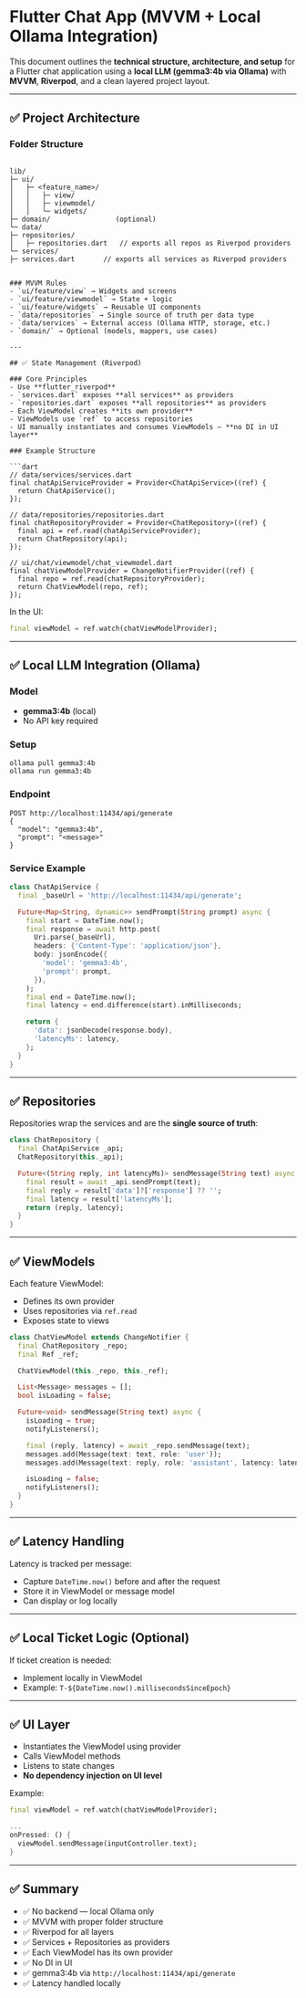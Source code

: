 
# Flutter Chat App (MVVM + Local Ollama Integration)

This document outlines the **technical structure, architecture, and setup** for a Flutter chat application using a **local LLM (gemma3:4b via Ollama)** with **MVVM**, **Riverpod**, and a clean layered project layout.

---

## ✅ Project Architecture

### Folder Structure
```

lib/
├─ ui/
│   ├─ <feature_name>/
│   │   ├─ view/
│   │   ├─ viewmodel/
│   │   └─ widgets/
├─ domain/                (optional)
└─ data/
├─ repositories/
│   ├─ repositories.dart   // exports all repos as Riverpod providers
└─ services/
├─ services.dart       // exports all services as Riverpod providers


### MVVM Rules
- `ui/feature/view` → Widgets and screens
- `ui/feature/viewmodel` → State + logic
- `ui/feature/widgets` → Reusable UI components
- `data/repositories` → Single source of truth per data type
- `data/services` → External access (Ollama HTTP, storage, etc.)
- `domain/` → Optional (models, mappers, use cases)

---

## ✅ State Management (Riverpod)

### Core Principles
- Use **flutter_riverpod**
- `services.dart` exposes **all services** as providers
- `repositories.dart` exposes **all repositories** as providers
- Each ViewModel creates **its own provider**
- ViewModels use `ref` to access repositories
- UI manually instantiates and consumes ViewModels — **no DI in UI layer**

### Example Structure

```dart
// data/services/services.dart
final chatApiServiceProvider = Provider<ChatApiService>((ref) {
  return ChatApiService();
});

// data/repositories/repositories.dart
final chatRepositoryProvider = Provider<ChatRepository>((ref) {
  final api = ref.read(chatApiServiceProvider);
  return ChatRepository(api);
});

// ui/chat/viewmodel/chat_viewmodel.dart
final chatViewModelProvider = ChangeNotifierProvider((ref) {
  final repo = ref.read(chatRepositoryProvider);
  return ChatViewModel(repo, ref);
});
````

In the UI:

```dart
final viewModel = ref.watch(chatViewModelProvider);
```

---

## ✅ Local LLM Integration (Ollama)

### Model

* **gemma3:4b** (local)
* No API key required

### Setup

```
ollama pull gemma3:4b
ollama run gemma3:4b
```

### Endpoint

```
POST http://localhost:11434/api/generate
{
  "model": "gemma3:4b",
  "prompt": "<message>"
}
```

### Service Example

```dart
class ChatApiService {
  final _baseUrl = 'http://localhost:11434/api/generate';

  Future<Map<String, dynamic>> sendPrompt(String prompt) async {
    final start = DateTime.now();
    final response = await http.post(
      Uri.parse(_baseUrl),
      headers: {'Content-Type': 'application/json'},
      body: jsonEncode({
        'model': 'gemma3:4b',
        'prompt': prompt,
      }),
    );
    final end = DateTime.now();
    final latency = end.difference(start).inMilliseconds;

    return {
      'data': jsonDecode(response.body),
      'latencyMs': latency,
    };
  }
}
```

---

## ✅ Repositories

Repositories wrap the services and are the **single source of truth**:

```dart
class ChatRepository {
  final ChatApiService _api;
  ChatRepository(this._api);

  Future<(String reply, int latencyMs)> sendMessage(String text) async {
    final result = await _api.sendPrompt(text);
    final reply = result['data']?['response'] ?? '';
    final latency = result['latencyMs'];
    return (reply, latency);
  }
}
```

---

## ✅ ViewModels

Each feature ViewModel:

* Defines its own provider
* Uses repositories via `ref.read`
* Exposes state to views

```dart
class ChatViewModel extends ChangeNotifier {
  final ChatRepository _repo;
  final Ref _ref;

  ChatViewModel(this._repo, this._ref);

  List<Message> messages = [];
  bool isLoading = false;

  Future<void> sendMessage(String text) async {
    isLoading = true;
    notifyListeners();

    final (reply, latency) = await _repo.sendMessage(text);
    messages.add(Message(text: text, role: 'user'));
    messages.add(Message(text: reply, role: 'assistant', latency: latency));

    isLoading = false;
    notifyListeners();
  }
}
```

---

## ✅ Latency Handling

Latency is tracked per message:

* Capture `DateTime.now()` before and after the request
* Store it in ViewModel or message model
* Can display or log locally

---

## ✅ Local Ticket Logic (Optional)

If ticket creation is needed:

* Implement locally in ViewModel
* Example: `T-${DateTime.now().millisecondsSinceEpoch}`

---

## ✅ UI Layer

* Instantiates the ViewModel using provider
* Calls ViewModel methods
* Listens to state changes
* **No dependency injection on UI level**

Example:

```dart
final viewModel = ref.watch(chatViewModelProvider);

...
onPressed: () {
  viewModel.sendMessage(inputController.text);
}
```

---

## ✅ Summary

* ✅ No backend — local Ollama only
* ✅ MVVM with proper folder structure
* ✅ Riverpod for all layers
* ✅ Services + Repositories as providers
* ✅ Each ViewModel has its own provider
* ✅ No DI in UI
* ✅ gemma3:4b via `http://localhost:11434/api/generate`
* ✅ Latency handled locally

